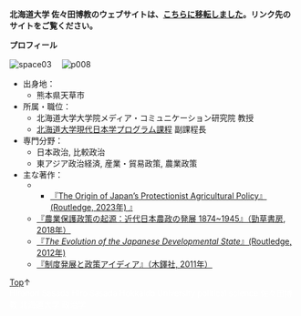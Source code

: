 **北海道大学 佐々田博教のウェブサイトは、[こちらに移転しました](https://sites.google.com/view/hirosasada-jp)。リンク先のサイトをご覧ください。**  
  
**プロフィール**  
  
![space03](https://user-images.githubusercontent.com/47653058/53389096-4b8d2480-39d1-11e9-983c-171961f2cd8d.png)　
![p008](https://user-images.githubusercontent.com/47653058/74298787-161e4a00-4d8e-11ea-9fda-b6db834a44e7.jpg)    
  
- 出身地：  
    - 熊本県天草市  
- 所属・職位：  
    - 北海道大学大学院メディア・コミュニケーション研究院 教授  
    - [北海道大学現代日本学プログラム課程](https://www.oia.hokudai.ac.jp/mjsp/) 副課程長  
- 専門分野：
    - 日本政治, 比較政治  
    - 東アジア政治経済, 産業・貿易政策, 農業政策   
- 主な著作：  
    - - [『The Origin of Japan’s Protectionist Agricultural Policy』 (Routledge, 2023年) 』](https://www.amazon.co.jp/dp/4326351772)　　 
    - [『農業保護政策の起源：近代日本農政の発展 1874~1945』（勁草書房, 2018年）](https://www.amazon.co.jp/dp/4326351772)     
    - [『*The Evolution of the Japanese Developmental State*』(Routledge, 2012年)](https://read.amazon.com/kp/embed?asin=B0094GB17M&preview=newtab&linkCode=kpe&ref_=cm_sw_r_kb_dp_Ck6zCb1GPP3ZB)    
    - [『制度発展と政策アイディア』（木鐸社, 2011年）](https://www.amazon.co.jp/dp/4833224488)  
   
  
[Top](https://hirosasada.github.io/japanese-home)↑  
<font color="White">Hironori Sasada Hiro Sasada Hokkaido University political science 佐々田博教 北海道大学 政治学</font>      
  
